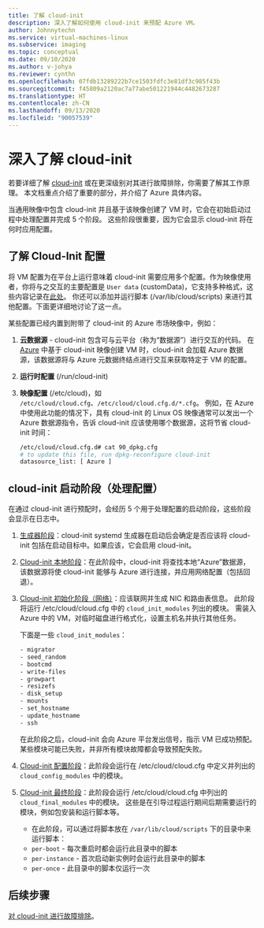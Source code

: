 ```yaml
---
title: 了解 cloud-init
description: 深入了解如何使用 cloud-init 来预配 Azure VM。
author: Johnnytechn
ms.service: virtual-machines-linux
ms.subservice: imaging
ms.topic: conceptual
ms.date: 09/10/2020
ms.author: v-johya
ms.reviewer: cynthn
ms.openlocfilehash: 07fdb13289222b7ce1503fdfc3e81df3c985f43b
ms.sourcegitcommit: f45809a2120ac7a77abe501221944c4482673287
ms.translationtype: HT
ms.contentlocale: zh-CN
ms.lasthandoff: 09/13/2020
ms.locfileid: "90057539"
---
```

# <a name="diving-deeper-into-cloud-init"></a>深入了解 cloud-init
若要详细了解 [cloud-init](https://cloudinit.readthedocs.io/en/latest/index.html) 或在更深级别对其进行故障排除，你需要了解其工作原理。 本文档重点介绍了重要的部分，并介绍了 Azure 具体内容。

当通用映像中包含 cloud-init 并且基于该映像创建了 VM 时，它会在初始启动过程中处理配置并完成 5 个阶段。 这些阶段很重要，因为它会显示 cloud-init 将在何时应用配置。 


## <a name="understand-cloud-init-configuration"></a>了解 Cloud-Init 配置
将 VM 配置为在平台上运行意味着 cloud-init 需要应用多个配置。作为映像使用者，你将与之交互的主要配置是 `User data` (customData)，它支持多种格式，这些内容记录在[此处](https://cloudinit.readthedocs.io/en/latest/topics/format.html#user-data-formats)。 你还可以添加并运行脚本 (/var/lib/cloud/scripts) 来进行其他配置。下面更详细地讨论了这一点。

某些配置已经内置到附带了 cloud-init 的 Azure 市场映像中，例如：

1. **云数据源** - cloud-init 包含可与云平台（称为“数据源”）进行交互的代码。 在 [Azure](https://cloudinit.readthedocs.io/en/latest/topics/datasources/azure.html#azure) 中基于 cloud-init 映像创建 VM 时，cloud-init 会加载 Azure 数据源，该数据源将与 Azure 元数据终结点进行交互来获取特定于 VM 的配置。
2. **运行时配置** (/run/cloud-init)
3. **映像配置** (/etc/cloud)，如 `/etc/cloud/cloud.cfg`、`/etc/cloud/cloud.cfg.d/*.cfg`。 例如，在 Azure 中使用此功能的情况下，具有 cloud-init 的 Linux OS 映像通常可以发出一个 Azure 数据源指令，告诉 cloud-init 应该使用哪个数据源，这将节省 cloud-init 时间：

   ```bash
   /etc/cloud/cloud.cfg.d# cat 90_dpkg.cfg
   # to update this file, run dpkg-reconfigure cloud-init
   datasource_list: [ Azure ]
   ```


## <a name="cloud-init-boot-stages-processing-configuration"></a>cloud-init 启动阶段（处理配置）

在通过 cloud-init 进行预配时，会经历 5 个用于处理配置的启动阶段，这些阶段会显示在日志中。

1. [生成器阶段](https://cloudinit.readthedocs.io/en/latest/topics/boot.html#generator)：cloud-init systemd 生成器在启动后会确定是否应该将 cloud-init 包括在启动目标中。如果应该，它会启用 cloud-init。 

2. [Cloud-init 本地阶段](https://cloudinit.readthedocs.io/en/latest/topics/boot.html#local)：在此阶段中，cloud-init 将查找本地“Azure”数据源，该数据源将使 cloud-init 能够与 Azure 进行连接，并应用网络配置（包括回退）。

3. [Cloud-init 初始化阶段（网络）](https://cloudinit.readthedocs.io/en/latest/topics/boot.html#network)：应该联网并生成 NIC 和路由表信息。 此阶段将运行 /etc/cloud/cloud.cfg 中的 `cloud_init_modules` 列出的模块。 需装入 Azure 中的 VM，对临时磁盘进行格式化，设置主机名并执行其他任务。

   下面是一些 `cloud_init_modules`：
   
   ```bash
   - migrator
   - seed_random
   - bootcmd
   - write-files
   - growpart
   - resizefs
   - disk_setup
   - mounts
   - set_hostname
   - update_hostname
   - ssh
   ```
   
   在此阶段之后，cloud-init 会向 Azure 平台发出信号，指示 VM 已成功预配。 某些模块可能已失败，并非所有模块故障都会导致预配失败。

4. [Cloud-init 配置阶段](https://cloudinit.readthedocs.io/en/latest/topics/boot.html#config)：此阶段会运行在 /etc/cloud/cloud.cfg 中定义并列出的 `cloud_config_modules` 中的模块。


5. [Cloud-init 最终阶段](https://cloudinit.readthedocs.io/en/latest/topics/boot.html#final)：此阶段会运行 /etc/cloud/cloud.cfg 中列出的 `cloud_final_modules` 中的模块。 这些是在引导过程运行期间后期需要运行的模块，例如包安装和运行脚本等。 

   -   在此阶段，可以通过将脚本放在 `/var/lib/cloud/scripts` 下的目录中来运行脚本：
   - `per-boot` - 每次重启时都会运行此目录中的脚本
   - `per-instance` - 首次启动新实例时会运行此目录中的脚本
   - `per-once` - 此目录中的脚本仅运行一次

## <a name="next-steps"></a>后续步骤

[对 cloud-init 进行故障排除](cloud-init-troubleshooting.md)。

